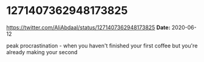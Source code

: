 # 1271407362948173825
https://twitter.com/AliAbdaal/status/1271407362948173825
**Date:** 2020-06-12

peak procrastination - when you haven't finished your first coffee but you're already making your second
